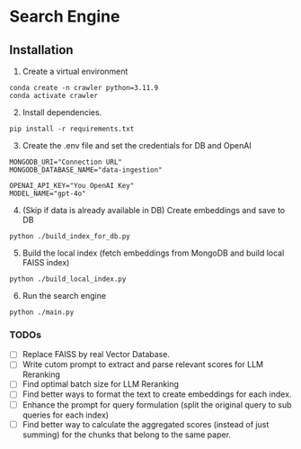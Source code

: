 # Search Engine
## Installation
1. Create a virtual environment
```
conda create -n crawler python=3.11.9
conda activate crawler
```
2. Install dependencies.
```
pip install -r requirements.txt
```
3. Create the .env file and set the credentials for DB and OpenAI 
```
MONGODB_URI="Connection URL"
MONGODB_DATABASE_NAME="data-ingestion"

OPENAI_API_KEY="You OpenAI Key"
MODEL_NAME="gpt-4o"
```
4. (Skip if data is already available in DB) Create embeddings and save to DB
```
python ./build_index_for_db.py
```
5. Build the local index (fetch embeddings from MongoDB and build local FAISS index)
```
python ./build_local_index.py
```
6. Run the search engine
```
python ./main.py
```

### TODOs
- [ ] Replace FAISS by real Vector Database.  
- [ ] Write cutom prompt to extract and parse relevant scores for LLM Reranking  
- [ ] Find optimal batch size for LLM Reranking  
- [ ] Find better ways to format the text to create embeddings for each index.  
- [ ] Enhance the prompt for query formulation (split the original query to sub queries for each index)  
- [ ] Find better way to calculate the aggregated scores (instead of just summing) for the chunks that belong to the same paper.  
